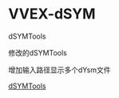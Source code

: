 # VVEX-dSYM
dSYMTools

修改的dSYMTools

增加输入路径显示多个dYsm文件

<a href='https://github.com/answer-huang/dSYMTools'>dSYMTools </a>
